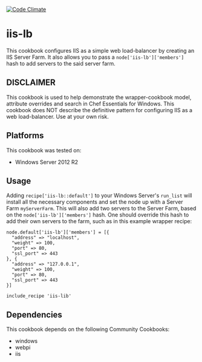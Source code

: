 [![Code Climate](https://codeclimate.com/github/binamov/iis-lb/badges/gpa.svg)](https://codeclimate.com/github/binamov/iis-lb)

# iis-lb

This cookbook configures IIS as a simple web load-balancer by creating an IIS Server Farm. It also allows you to pass a `node['iis-lb']['members']` hash to add servers to the said server farm.

## DISCLAIMER

This cookbook is used to help demonstrate the wrapper-cookbook model, attribute overrides and search in Chef Essentials for Windows. This cookbook does NOT describe the definitive pattern for configuring IIS as a web load-balancer. Use at your own risk.

## Platforms

This cookbook was tested on:

- Windows Server 2012 R2

## Usage

Adding ` recipe['iis-lb::default'] ` to your Windows Server's `run_list` will install all the necessary components and set the node up with a Server Farm `myServerFarm`. This will also add two servers to the Server Farm, based on the `node['iis-lb']['members']` hash. One should override this hash to add their own servers to the farm, such as in this example wrapper recipe:
```
node.default['iis-lb']['members'] = [{
  "address" => "localhost",
  "weight" => 100,
  "port" => 80,
  "ssl_port" => 443
}, {
  "address" => "127.0.0.1",
  "weight" => 100,
  "port" => 80,
  "ssl_port" => 443
}]

include_recipe 'iis-lib'
```

## Dependencies

This cookbook depends on the following Community Cookbooks:

- windows
- webpi
- iis
